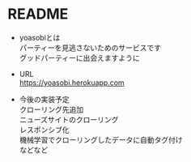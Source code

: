 # README

* yoasobiとは  
パーティーを見逃さないためのサービスです  
グッドパーティーに出会えますように

* URL  
https://yoasobi.herokuapp.com

* 今後の実装予定  
クローリング先追加  
ニューズサイトのクローリング  
レスポンシブ化  
機械学習でクローリングしたデータに自動タグ付け  
などなど
